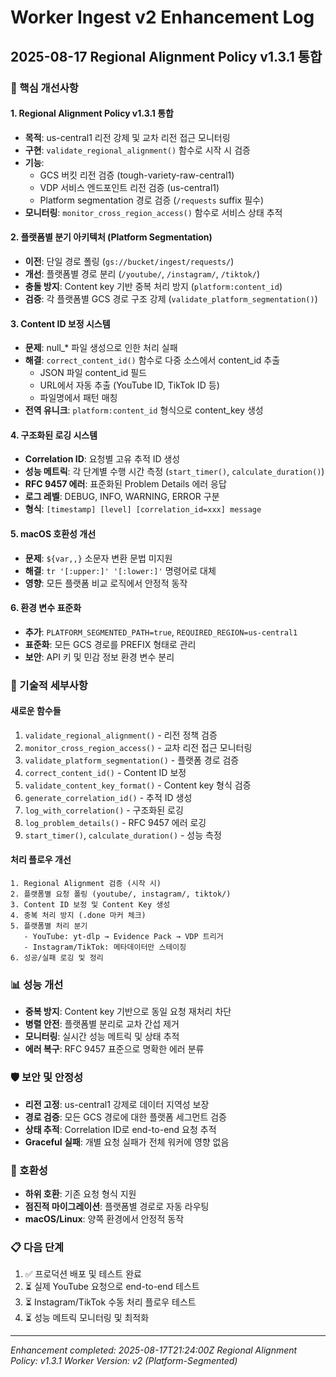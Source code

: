 # Worker Ingest v2 Enhancement Log

## 2025-08-17 Regional Alignment Policy v1.3.1 통합

### 🚀 핵심 개선사항

#### 1. Regional Alignment Policy v1.3.1 통합
- **목적**: us-central1 리전 강제 및 교차 리전 접근 모니터링
- **구현**: `validate_regional_alignment()` 함수로 시작 시 검증
- **기능**:
  - GCS 버킷 리전 검증 (tough-variety-raw-central1)
  - VDP 서비스 엔드포인트 리전 검증 (us-central1)
  - Platform segmentation 경로 검증 (`/requests` suffix 필수)
- **모니터링**: `monitor_cross_region_access()` 함수로 서비스 상태 추적

#### 2. 플랫폼별 분기 아키텍처 (Platform Segmentation)
- **이전**: 단일 경로 폴링 (`gs://bucket/ingest/requests/`)
- **개선**: 플랫폼별 경로 분리 (`/youtube/`, `/instagram/`, `/tiktok/`)
- **충돌 방지**: Content key 기반 중복 처리 방지 (`platform:content_id`)
- **검증**: 각 플랫폼별 GCS 경로 구조 강제 (`validate_platform_segmentation()`)

#### 3. Content ID 보정 시스템
- **문제**: null_* 파일 생성으로 인한 처리 실패
- **해결**: `correct_content_id()` 함수로 다중 소스에서 content_id 추출
  - JSON 파일 content_id 필드
  - URL에서 자동 추출 (YouTube ID, TikTok ID 등)
  - 파일명에서 패턴 매칭
- **전역 유니크**: `platform:content_id` 형식으로 content_key 생성

#### 4. 구조화된 로깅 시스템
- **Correlation ID**: 요청별 고유 추적 ID 생성
- **성능 메트릭**: 각 단계별 수행 시간 측정 (`start_timer()`, `calculate_duration()`)
- **RFC 9457 에러**: 표준화된 Problem Details 에러 응답
- **로그 레벨**: DEBUG, INFO, WARNING, ERROR 구분
- **형식**: `[timestamp] [level] [correlation_id=xxx] message`

#### 5. macOS 호환성 개선
- **문제**: `${var,,}` 소문자 변환 문법 미지원
- **해결**: `tr '[:upper:]' '[:lower:]'` 명령어로 대체
- **영향**: 모든 플랫폼 비교 로직에서 안정적 동작

#### 6. 환경 변수 표준화
- **추가**: `PLATFORM_SEGMENTED_PATH=true`, `REQUIRED_REGION=us-central1`
- **표준화**: 모든 GCS 경로를 PREFIX 형태로 관리
- **보안**: API 키 및 민감 정보 환경 변수 분리

### 🔧 기술적 세부사항

#### 새로운 함수들
1. `validate_regional_alignment()` - 리전 정책 검증
2. `monitor_cross_region_access()` - 교차 리전 접근 모니터링  
3. `validate_platform_segmentation()` - 플랫폼 경로 검증
4. `correct_content_id()` - Content ID 보정
5. `validate_content_key_format()` - Content key 형식 검증
6. `generate_correlation_id()` - 추적 ID 생성
7. `log_with_correlation()` - 구조화된 로깅
8. `log_problem_details()` - RFC 9457 에러 로깅
9. `start_timer()`, `calculate_duration()` - 성능 측정

#### 처리 플로우 개선
```
1. Regional Alignment 검증 (시작 시)
2. 플랫폼별 요청 폴링 (youtube/, instagram/, tiktok/)
3. Content ID 보정 및 Content Key 생성
4. 중복 처리 방지 (.done 마커 체크)
5. 플랫폼별 처리 분기
   - YouTube: yt-dlp → Evidence Pack → VDP 트리거
   - Instagram/TikTok: 메타데이터만 스테이징
6. 성공/실패 로깅 및 정리
```

### 📊 성능 개선
- **중복 방지**: Content key 기반으로 동일 요청 재처리 차단
- **병렬 안전**: 플랫폼별 분리로 교차 간섭 제거
- **모니터링**: 실시간 성능 메트릭 및 상태 추적
- **에러 복구**: RFC 9457 표준으로 명확한 에러 분류

### 🛡️ 보안 및 안정성
- **리전 고정**: us-central1 강제로 데이터 지역성 보장
- **경로 검증**: 모든 GCS 경로에 대한 플랫폼 세그먼트 검증
- **상태 추적**: Correlation ID로 end-to-end 요청 추적
- **Graceful 실패**: 개별 요청 실패가 전체 워커에 영향 없음

### 🔄 호환성
- **하위 호환**: 기존 요청 형식 지원
- **점진적 마이그레이션**: 플랫폼별 경로로 자동 라우팅
- **macOS/Linux**: 양쪽 환경에서 안정적 동작

### 📋 다음 단계
1. ✅ 프로덕션 배포 및 테스트 완료
2. ⏳ 실제 YouTube 요청으로 end-to-end 테스트 
3. ⏳ Instagram/TikTok 수동 처리 플로우 테스트
4. ⏳ 성능 메트릭 모니터링 및 최적화

---
*Enhancement completed: 2025-08-17T21:24:00Z*
*Regional Alignment Policy: v1.3.1*
*Worker Version: v2 (Platform-Segmented)*